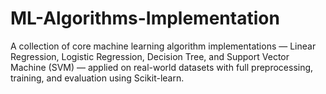 # ML-Algorithms-Implementation
A collection of core machine learning algorithm implementations — Linear Regression, Logistic Regression, Decision Tree, and Support Vector Machine (SVM) — applied on real-world datasets with full preprocessing, training, and evaluation using Scikit-learn.
